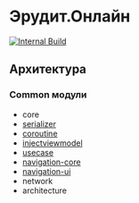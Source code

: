 # Эрудит.Онлайн

[![Internal Build](https://github.com/DmitriyTSt/ru-eruditeonline-app/actions/workflows/internal_build.yml/badge.svg)](https://github.com/DmitriyTSt/ru-eruditeonline-app/actions/workflows/internal_build.yml)

## Архитектура

### Common модули

- core
- [serializer](common/serializer/README.md)
- [coroutine](common/coroutine/README.md)
- [injectviewmodel](common/injectviewmodel/README.md)
- [usecase](common/usecase/README.md)
- [navigation-core](common/navigation-core/README.md)
- [navigation-ui](common/navigation-ui/README.md)
- network
- architecture
